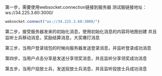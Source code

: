 第一步，需要使用websocket.connection链接到服务器
测试服链接地址：ws://34.225.3.60:3000/
```javascript
websocket.connect("ws://34.225.3.60:3000/")
```

第二步，接受服务器发来的初始化消息，使用初始化消息的内容将地图创建
并且监听士兵移动消息，奖励结算消息，大奖爆灯消息

第三步，当用户登录钱包的时候向服务器发送登录消息，并监听登录成功消息

第四步，当用户点击分享是发送分享领奖消息，并且监听分享领奖成功消息

第五步，当用户投放士兵，发送投放士兵消息，并且监听投放士兵成功消息
